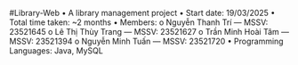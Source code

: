 #Library-Web
•	A library management project
•	Start date: 19/03/2025
•	Total time taken: ~2 months
•	Members:
  o	Nguyễn Thanh Trí — MSSV: 23521645
  o	Lê Thị Thùy Trang — MSSV: 23521627
  o	Trần Minh Hoài Tâm — MSSV: 23521394
  o	Nguyễn Minh Tuấn — MSSV: 23521720
•	Programming Languages: Java, MySQL

